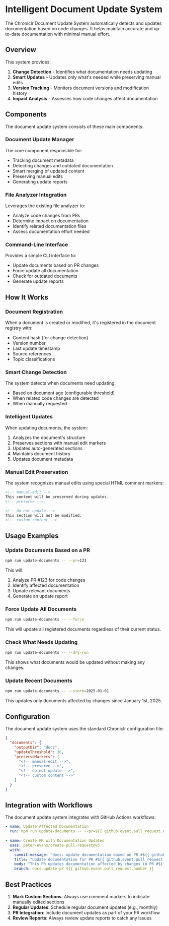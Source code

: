 # Intelligent Document Update System

The Chroniclr Document Update System automatically detects and updates documentation based on code changes. It helps maintain accurate and up-to-date documentation with minimal manual effort.

## Overview

This system provides:

1. **Change Detection** - Identifies what documentation needs updating
2. **Smart Updates** - Updates only what's needed while preserving manual edits
3. **Version Tracking** - Monitors document versions and modification history
4. **Impact Analysis** - Assesses how code changes affect documentation

## Components

The document update system consists of these main components:

### Document Update Manager

The core component responsible for:

- Tracking document metadata
- Detecting changes and outdated documentation
- Smart merging of updated content
- Preserving manual edits
- Generating update reports

### File Analyzer Integration

Leverages the existing file analyzer to:

- Analyze code changes from PRs
- Determine impact on documentation
- Identify related documentation files
- Assess documentation effort needed

### Command-Line Interface

Provides a simple CLI interface to:

- Update documents based on PR changes
- Force update all documentation
- Check for outdated documents
- Generate update reports

## How It Works

### Document Registration

When a document is created or modified, it's registered in the document registry with:

- Content hash (for change detection)
- Version number
- Last update timestamp
- Source references
- Topic classifications

### Smart Change Detection

The system detects when documents need updating:

- Based on document age (configurable threshold)
- When related code changes are detected
- When manually requested

### Intelligent Updates

When updating documents, the system:

1. Analyzes the document's structure
2. Preserves sections with manual edit markers
3. Updates auto-generated sections
4. Maintains document history
5. Updates document metadata

### Manual Edit Preservation

The system recognizes manual edits using special HTML comment markers:

```markdown
<!-- manual-edit -->
This content will be preserved during updates.
<!-- preserve -->

<!-- do not update -->
This section will not be modified.
<!-- custom content -->
```

## Usage Examples

### Update Documents Based on a PR

```bash
npm run update-documents -- --pr=123
```

This will:
1. Analyze PR #123 for code changes
2. Identify affected documentation
3. Update relevant documents
4. Generate an update report

### Force Update All Documents

```bash
npm run update-documents -- --force
```

This will update all registered documents regardless of their current status.

### Check What Needs Updating

```bash
npm run update-documents -- --dry-run
```

This shows what documents would be updated without making any changes.

### Update Recent Documents

```bash
npm run update-documents -- --since=2025-01-01
```

This updates only documents affected by changes since January 1st, 2025.

## Configuration

The document update system uses the standard Chroniclr configuration file:

```json
{
  "documents": {
    "outputDir": "docs",
    "updateThreshold": 30,
    "preserveMarkers": [
      "<!-- manual-edit -->",
      "<!-- preserve -->",
      "<!-- do not update -->",
      "<!-- custom content -->"
    ]
  }
}
```

## Integration with Workflows

The document update system integrates with GitHub Actions workflows:

```yaml
- name: Update Affected Documentation
  run: npm run update-documents -- --pr=${{ github.event.pull_request.number }}
  
- name: Create PR with Documentation Updates
  uses: peter-evans/create-pull-request@v5
  with:
    commit-message: "docs: update documentation based on PR #${{ github.event.pull_request.number }}"
    title: "Update documentation for PR #${{ github.event.pull_request.number }}"
    body: "This PR updates documentation affected by changes in PR #${{ github.event.pull_request.number }}"
    branch: docs-update-pr-${{ github.event.pull_request.number }}
```

## Best Practices

1. **Mark Custom Sections**: Always use comment markers to indicate manually edited sections
2. **Regular Updates**: Schedule regular document updates (e.g., monthly)
3. **PR Integration**: Include document updates as part of your PR workflow
4. **Review Reports**: Always review update reports to catch any issues

